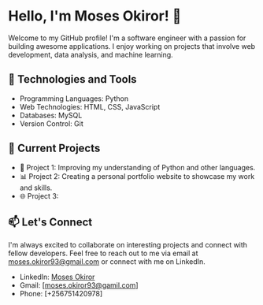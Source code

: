 # Hello, I'm Moses Okiror! 👋

Welcome to my GitHub profile! I'm a software engineer with a passion for building awesome applications. I enjoy working on projects that involve web development, data analysis, and machine learning. 

## 🧰 Technologies and Tools

- Programming Languages: Python
- Web Technologies: HTML, CSS, JavaScript
- Databases: MySQL
- Version Control: Git

## 🌱 Current Projects

- 🚀 Project 1: Improving my understanding of Python and other languages.
- 📊 Project 2: Creating a personal portfolio website to showcase my work and skills.
- 🌐 Project 3: 

## 📫 Let's Connect

I'm always excited to collaborate on interesting projects and connect with fellow developers. Feel free to reach out to me via email at moses.okiror93@gmail.com or connect with me on LinkedIn.

- LinkedIn: [Moses Okiror](https://www.linkedin.com/in/okiromosh)
- Gmail: [moses.okiror93@gamil.com]
- Phone: [+256751420978]


